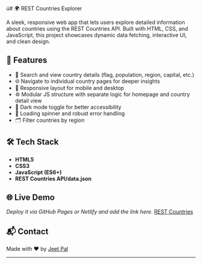 ú# 🌍 REST Countries Explorer

A sleek, responsive web app that lets users explore detailed information about countries using the REST Countries API. Built with HTML, CSS, and JavaScript, this project showcases dynamic data fetching, interactive UI, and clean design.

## 🚀 Features

- 🔎 Search and view country details (flag, population, region, capital, etc.)
- 🌐 Navigate to individual country pages for deeper insights
- 📱 Responsive layout for mobile and desktop
- ⚙️ Modular JS structure with separate logic for homepage and country detail view
- 🌙 Dark mode toggle for better accessibility
- 🔄 Loading spinner and robust error handling
- 🗂️ Filter countries by region

## 🛠️ Tech Stack

- **HTML5**
- **CSS3**
- **JavaScript (ES6+)**
- **REST Countries API/data.json**

## 🌐 Live Demo

_Deploy it via GitHub Pages or Netlify and add the link here._ 
[REST Countries](https://jeetpal000.github.io/REST-Countries/)

## 📬 Contact

Made with ❤️ by [Jeet Pal](https://github.com/jeetpal000)

---




